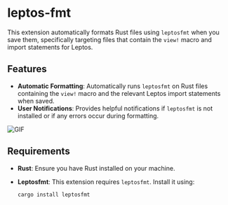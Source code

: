 # leptos-fmt

This extension automatically formats Rust files using `leptosfmt` when you save them, specifically targeting files that contain the `view!` macro and import statements for Leptos.

## Features

- **Automatic Formatting**: Automatically runs `leptosfmt` on Rust files containing the `view!` macro and the relevant Leptos import statements when saved.
- **User Notifications**: Provides helpful notifications if `leptosfmt` is not installed or if any errors occur during formatting.

![GIF](https://media.giphy.com/media/q5Ajov98qGdrPRihRM/giphy.gif)

## Requirements

- **Rust**: Ensure you have Rust installed on your machine.
- **Leptosfmt**: This extension requires `leptosfmt`. Install it using:

  ```bash
  cargo install leptosfmt
